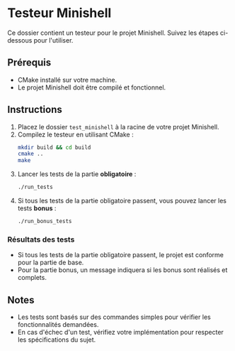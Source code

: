 
# Testeur Minishell

Ce dossier contient un testeur pour le projet Minishell. Suivez les étapes ci-dessous pour l'utiliser.

## Prérequis
- CMake installé sur votre machine.
- Le projet Minishell doit être compilé et fonctionnel.

## Instructions

1. Placez le dossier `test_minishell` à la racine de votre projet Minishell.
2. Compilez le testeur en utilisant CMake :
   ```sh
   mkdir build && cd build
   cmake ..
   make
   ```
3. Lancer les tests de la partie **obligatoire** :
   ```sh
   ./run_tests
   ```
4. Si tous les tests de la partie obligatoire passent, vous pouvez lancer les tests **bonus** :
   ```sh
   ./run_bonus_tests
   ```

### Résultats des tests
- Si tous les tests de la partie obligatoire passent, le projet est conforme pour la partie de base.
- Pour la partie bonus, un message indiquera si les bonus sont réalisés et complets.

## Notes
- Les tests sont basés sur des commandes simples pour vérifier les fonctionnalités demandées.
- En cas d'échec d'un test, vérifiez votre implémentation pour respecter les spécifications du sujet.
